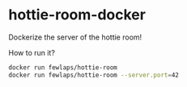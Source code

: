 # hottie-room-docker
Dockerize the server of the hottie room!

How to run it?

```bash
docker run fewlaps/hottie-room
docker run fewlaps/hottie-room --server.port=42
```
